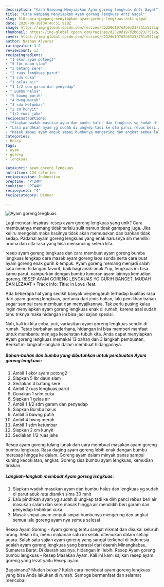 ```yaml
---
description: "Cara Gampang Menyiapkan Ayam goreng lengkuas Anti Gagal"
title: "Cara Gampang Menyiapkan Ayam goreng lengkuas Anti Gagal"
slug: 610-cara-gampang-menyiapkan-ayam-goreng-lengkuas-anti-gagal
date: 2020-09-30T04:40:51.928Z
image: https://img-global.cpcdn.com/recipes/d2320d197d2b6323/751x532cq70/ayam-goreng-lengkuas-foto-resep-utama.jpg
thumbnail: https://img-global.cpcdn.com/recipes/d2320d197d2b6323/751x532cq70/ayam-goreng-lengkuas-foto-resep-utama.jpg
cover: https://img-global.cpcdn.com/recipes/d2320d197d2b6323/751x532cq70/ayam-goreng-lengkuas-foto-resep-utama.jpg
author: Nathan Alvarez
ratingvalue: 3.9
reviewcount: 13
recipeingredient:
- "1 ekor ayam potong2"
- "5 lbr daun slam"
- "3 batang sere"
- "2 ruas lengkuas parut"
- "1 sdm cuka"
- "1 gelas air"
- "1 1/2 sdm garam dan penyedap"
- " Bumbu halus"
- "5 bawng putih"
- "4 bwng merah"
- "1 sdm ketumbar"
- "2 cm kunyit"
- "1/2 ruas jahe"
recipeinstructions:
- "Siapkan wadah masukan ayam dan bumbu halus dan lengkuas yg sudah di parut aduk rata diamkn slma 30 mnit"
- "Lalu pindhkan ayam yg sudah di ungkep tadi ke dlm panci rebus beri air masukan salam dan sere masak hingga air mendidih beri garam dan penyedap tmbhkan cuka"
- "Masak smpai ayam empuk smpai bumbunya mengering dan angkat semua lalu goreng ayam nya semua selesai"
categories:
- Resep
tags:
- ayam
- goreng
- lengkuas

katakunci: ayam goreng lengkuas 
nutrition: 134 calories
recipecuisine: Indonesian
preptime: "PT24M"
cooktime: "PT44M"
recipeyield: "4"
recipecategory: Dinner

---
```



![Ayam goreng lengkuas](https://img-global.cpcdn.com/recipes/d2320d197d2b6323/751x532cq70/ayam-goreng-lengkuas-foto-resep-utama.jpg)

Lagi mencari inspirasi resep ayam goreng lengkuas yang unik? Cara membuatnya memang tidak terlalu sulit namun tidak gampang juga. Jika keliru mengolah maka hasilnya tidak akan memuaskan dan bahkan tidak sedap. Padahal ayam goreng lengkuas yang enak harusnya sih memiliki aroma dan cita rasa yang bisa memancing selera kita.

resep ayam goreng lengkuas dan cara membuat ayam goreng bumbu lengkuas lengkap cara masak ayam goreng laos sunda serta cara buat ayam goreng enak gurih &amp; empuk. Ayam goreng memang menjadi salah satu menu hidangan favorit, baik bagi anak-anak Yup, lengkuas ini bisa kamu parut, campurkan dengan bumbu lumuran ayam lainnya kemudian goreng. RESEP AYAM GORENG LENGKUAS YG GURIH BANGET, MUDAH DAN LEZAAT • Track Info: Title: In Love (feat.

Ada beberapa hal yang sedikit banyak berpengaruh terhadap kualitas rasa dari ayam goreng lengkuas, pertama dari jenis bahan, lalu pemilihan bahan segar sampai cara membuat dan menyajikannya. Tak perlu pusing kalau ingin menyiapkan ayam goreng lengkuas enak di rumah, karena asal sudah tahu triknya maka hidangan ini bisa jadi sajian spesial.


Nah, kali ini kita coba, yuk, variasikan ayam goreng lengkuas sendiri di rumah. Tetap berbahan sederhana, hidangan ini bisa memberi manfaat untuk membantu menjaga kesehatan tubuh kita. Anda dapat menyiapkan Ayam goreng lengkuas memakai 13 bahan dan 3 langkah pembuatan. Berikut ini langkah-langkah dalam membuat hidangannya.

<!--inarticleads1-->

##### Bahan-bahan dan bumbu yang dibutuhkan untuk pembuatan Ayam goreng lengkuas:

1. Ambil 1 ekor ayam potong2
1. Siapkan 5 lbr daun slam
1. Sediakan 3 batang sere
1. Ambil 2 ruas lengkuas parut
1. Gunakan 1 sdm cuka
1. Siapkan 1 gelas air
1. Ambil 1 1/2 sdm garam dan penyedap
1. Siapkan  Bumbu halus
1. Ambil 5 bawng putih
1. Ambil 4 bwng merah
1. Ambil 1 sdm ketumbar
1. Siapkan 2 cm kunyit
1. Sediakan 1/2 ruas jahe


Resep ayam goreng tulang lunak dan cara membuat masakan ayam goreng bumbu lengkuas. Rasa daging ayam goreng lebih enak dengan bumbu meresap hingga ke dalam. Goreng ayam dalam minyak panas sampai kuning kecoklatan, angkat. Goreng sisa bumbu ayam lengkuas, kemudian tiriskan. 

<!--inarticleads2-->

##### Langkah-langkah membuat Ayam goreng lengkuas:

1. Siapkan wadah masukan ayam dan bumbu halus dan lengkuas yg sudah di parut aduk rata diamkn slma 30 mnit
1. Lalu pindhkan ayam yg sudah di ungkep tadi ke dlm panci rebus beri air masukan salam dan sere masak hingga air mendidih beri garam dan penyedap tmbhkan cuka
1. Masak smpai ayam empuk smpai bumbunya mengering dan angkat semua lalu goreng ayam nya semua selesai


Resep Ayam Goreng - Ayam goreng tentu sangat nikmat dan disukai seluruh orang. Selain itu, menu makanan satu ini selalu ditemukan dalam setiap acara. Salah satu sajian ayam goreng yang sangat terkenal di Indonesia adalah ayam goreng lengkuas yang berasal dari daerah Minangkabau, Sumatera Barat. Di daerah asalnya, hidangan ini lebih. Resep Ayam goreng bumbu lengkuas - Resep Masakan Ayam: Kali ini kami sajikan resep ayam goreng yang lezat yaitu Resep ayam. 

Bagaimana? Mudah bukan? Itulah cara membuat ayam goreng lengkuas yang bisa Anda lakukan di rumah. Semoga bermanfaat dan selamat mencoba!
